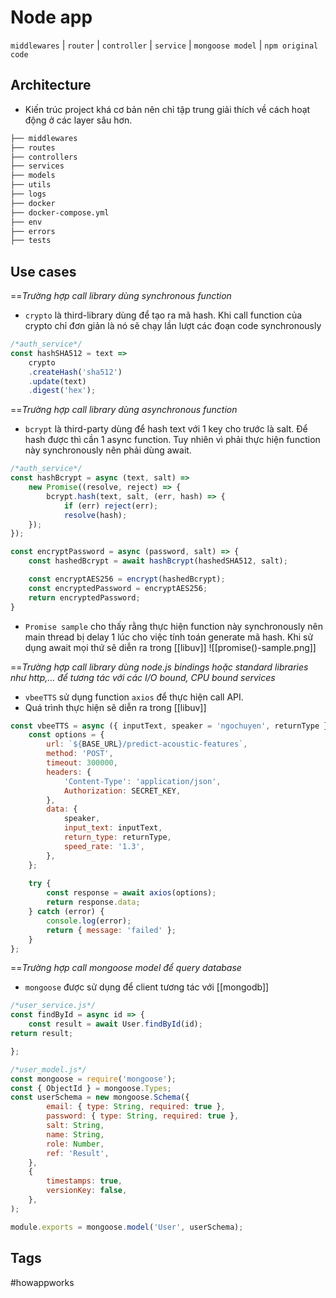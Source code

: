 # Node app
`middlewares` | `router` | `controller` | `service` | `mongoose model` | `npm original code` 

## Architecture
* Kiến trúc project khá cơ bản nên chỉ tập trung giải thích về cách hoạt động ở các layer sâu hơn.
```bash
├── middlewares
├── routes
├── controllers
├── services
├── models
├── utils
├── logs
├── docker
├── docker-compose.yml
├── env
├── errors
├── tests
```

## Use cases

==*Trường hợp call library dùng synchronous function*
* `crypto` là third-library dùng để tạo ra mã hash. Khi call function của crypto chỉ đơn giản là nó sẽ chạy lần lượt các đoạn code synchronously
```node.js
/*auth_service*/
const hashSHA512 = text =>
	crypto
	.createHash('sha512')
	.update(text)
	.digest('hex');
```

==*Trường hợp call library dùng asynchronous function* 
* `bcrypt` là third-party dùng để hash text với 1 key cho trước là salt. Để hash được thì cần 1 async function. Tuy nhiên vì phải thực hiện function này synchronously nên phải dùng await.
```node.js
/*auth_service*/
const hashBcrypt = async (text, salt) =>
	new Promise((resolve, reject) => {
		bcrypt.hash(text, salt, (err, hash) => {
			if (err) reject(err);
			resolve(hash);
	});
});

const encryptPassword = async (password, salt) => {
	const hashedBcrypt = await hashBcrypt(hashedSHA512, salt);

	const encryptAES256 = encrypt(hashedBcrypt);
	const encryptedPassword = encryptAES256;
	return encryptedPassword;
}
```
* `Promise sample` cho thấy rằng thực hiện function này synchronously nên main thread bị delay 1 lúc cho việc tính toán generate mã hash. Khi sử dụng await mọi thứ sẽ diễn ra trong [[libuv]]
![[promise()-sample.png]]

==*Trường hợp call library dùng node.js bindings hoặc standard libraries như http,... để tương tác với các I/O bound, CPU bound services* 
* `vbeeTTS` sử dụng function `axios` để thực hiện call API. 
* Quá trình thực hiện sẽ diễn ra trong [[libuv]]

```node.js
const vbeeTTS = async ({ inputText, speaker = 'ngochuyen', returnType }) => {
	const options = {
		url: `${BASE_URL}/predict-acoustic-features`,
		method: 'POST',
		timeout: 300000,
		headers: {
			'Content-Type': 'application/json',
			Authorization: SECRET_KEY,
		},
		data: {
			speaker,
			input_text: inputText,
			return_type: returnType,
			speed_rate: '1.3',
		},
	};
	
	try {
		const response = await axios(options);
		return response.data;
	} catch (error) {
		console.log(error);
		return { message: 'failed' };
	}
};
```

==*Trường hợp call mongoose model để query database* 
* `mongoose` được sử dụng để client tương tác với [[mongodb]]
```node.js
/*user_service.js*/
const findById = async id => {
	const result = await User.findById(id);
return result;

};
```

```node.js
/*user_model.js*/
const mongoose = require('mongoose');
const { ObjectId } = mongoose.Types;
const userSchema = new mongoose.Schema({
		email: { type: String, required: true },
		password: { type: String, required: true },
		salt: String,
		name: String,
		role: Number,
		ref: 'Result',
	},
	{
		timestamps: true,
		versionKey: false,
	},
);

module.exports = mongoose.model('User', userSchema);
```


## Tags
#howappworks